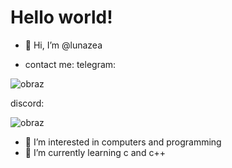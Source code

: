 <h1>Hello world!</h1>

- 👋 Hi, I’m @lunazea

- contact me:
telegram:

![obraz](https://user-images.githubusercontent.com/112971938/196860194-b91e5159-d86c-41aa-967a-490e0ac65b28.png)

discord:

![obraz](https://user-images.githubusercontent.com/112971938/196860128-8c890074-a7a6-42b6-b755-04cba73acabc.png)



- 👀 I’m interested in computers and programming 
- 🌱 I’m currently learning c and c++

<!---
lunazea-git/lunazea-git is a ✨ special ✨ repository because its `README.md` (this file) appears on your GitHub profile.
You can click the Preview link to take a look at your changes.
--->

